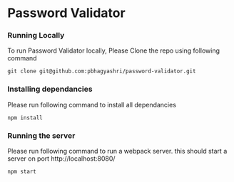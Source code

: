 # Password Validator

### Running Locally

To run Password Validator locally, Please Clone the repo using following command

```
git clone git@github.com:pbhagyashri/password-validator.git
```

### Installing dependancies

Please run following command to install all dependancies

```
npm install
```

### Running the server

Please run following command to run a webpack server. this should start a server on port http://localhost:8080/

```
npm start
```
